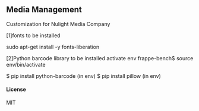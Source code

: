 ## Media Management

Customization for Nulight Media Company

[1]fonts to be installed

sudo apt-get install -y fonts-liberation

[2]Python barcode library to be installed
activate env
frappe-bench$ source env/bin/activate

$ pip install python-barcode (in env)
$ pip install pillow (in env)

#### License

MIT
